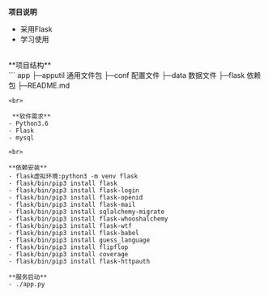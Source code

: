 **项目说明**
- 采用Flask
- 学习使用
<br>
**项目结构**
<br>
```
app
├─apputil 通用文件包
├─conf 配置文件
├─data 数据文件
├─flask 依赖包
├─README.md

```
<br>

 **软件需求**
- Python3.6
- Flask
- mysql

<br>

**依赖安装**
- flask虚拟环境:python3 -m venv flask
- flask/bin/pip3 install flask
- flask/bin/pip3 install flask-login
- flask/bin/pip3 install flask-openid
- flask/bin/pip3 install flask-mail
- flask/bin/pip3 install sqlalchemy-migrate
- flask/bin/pip3 install flask-whooshalchemy
- flask/bin/pip3 install flask-wtf
- flask/bin/pip3 install flask-babel
- flask/bin/pip3 install guess_language
- flask/bin/pip3 install flipflop
- flask/bin/pip3 install coverage
- flask/bin/pip3 install flask-httpauth

**服务启动**
- ./app.py
